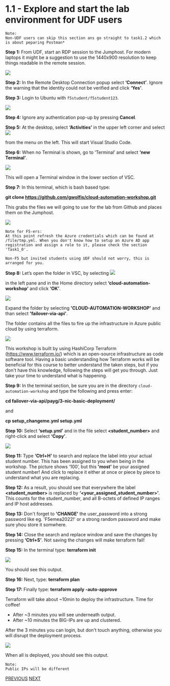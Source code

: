 # 1.1 - Explore and start the lab environment for UDF users

```
Note:
Non-UDF users can skip this section ans go straight to task1.2 which is about peparing Postman*
```

**Step 1:** From UDF, start an RDP session to the Jumphost. For modern laptops it might be a suggestion to use the 1440x900 resolution to keep things readable in the remote session.

![](../png/module1/task1_1_p1.png)

    
**Step 2:** In the Remote Desktop Connection popup select **‘Connect’**. Ignore the warning that the identity could not be verified and click **‘Yes’**.

**Step 3:** Login to Ubuntu with ``f5student/f5student123``.

![](../png/module1/task1_1_p2.png)

**Step 4:** Ignore any authentication pop-up by pressing **Cancel**.

**Step 5:** At the desktop, select **‘Activities’** in the upper left corner and select ![](../png/module1/task1_1_p3.png)

from the menu on the left. This will start Visual Studio Code.

**Step 6:** When no Terminal is shown, go to ‘Terminal’ and select **‘new Terminal’**.
 
![](../png/module1/task1_1_p4.png)

This will open a Terminal window in the lower section of VSC.

**Step 7:** In this terminal, which is bash based type:

**git clone https://github.com/gwolfis/cloud-automation-workshop.git**

This grabs the files we will going to use for the lab from Github and places them on the Jumphost.

![](../png/module1/task1_1_p5.png)

```
Note for F5-ers:
At this point refresh the Azure credentials which can be found at /file/tmp.yml. When you don't know how to setup an Azure AD app registration and assign a role to it, please check the section 'Task1_0'.

Non-F5 but invited students using UDF should not worry, this is arranged for you.
```

**Step 8:** Let’s open the folder in VSC, by selecting ![](../png/module1/task1_1_p6.png)

in the left pane and in the Home directory select **‘cloud-automation-workshop’** and click **‘OK’**.

![](../png/module1/task1_1_p7.png)

Expand the folder by selecting **'CLOUD-AUTOMATION-WORKSHOP'** and than select **'failover-via-api'**.

The folder contains all the files to fire up the infrastructure in Azure public cloud by using terraform.

![](../png/module1/task1_1_p8.png)


This workshop is built by using HashiCorp Terraform (https://www.terraform.io/) which is an open-source infrastructure as code software tool. Having a basic understanding how Terraform works will be beneficial for this course to better understand the taken steps, but if you don't have this knowledge, following the steps will get you through. Just take your time to understand what is happening.

**Step 9:** In the terminal section, be sure you are in the directory ``cloud-automation-workshop`` and type the following and press enter:

**cd failover-via-api/payg/3-nic-basic-deployment/**

and

**cp setup_changeme.yml setup.yml**

**Step 10:** Select **‘setup.yml’** and in the file select **<student_number>** and right-click and select **‘Copy’**.

![](../png/module1/task1_1_p9.png)

**Step 11:** Type **‘Ctrl+H’** to search and replace the label into your actual student number. This has been assigned to you when being in the workshop. The picture shows ‘100’, but this **'most'** be your assigned student number! And click to replace it either at once or piece by piece to understand what you are replacing.

**Step 12:** As a result, you should see that everywhere the label **<student_number>** is replaced by **‘<your_assigned_student_number>’**. This counts for the student_number, and all B-octets of defined IP ranges and IP host addresses.

**Step 13:** Don't forget to **'CHANGE'** the user_password into a strong password like eg. 'F5emea2022!' or a strong random password and make sure yhou store it somwhere.

**Step 14:** Close the search and replace window and save the changes by pressing **‘Ctrl+S’**. Not saving the changes will make terraform fail!

**Step 15:** In the terminal type: **terraform init**
 
![](../png/module1/task1_1_p10.png)

You should see this output.

**Step 16:** Next, type: **terraform plan**

**Step 17:** Finally type: **terraform apply -auto-approve**

Terraform will take about ~10min to deploy the infrastructure. Time for coffee!
* After ~3 minutes you will see underneath output.
* After ~10 minutes the BIG-IPs are up and clustered.

After the 3 minutes you can login, but don't touch anything, otherwise you will disrupt the deployment process.

![](../png/module1/task1_1_p11.png)

When all is deployed, you should see this output.

```
Note: 
Public IPs will be different
```

[PREVIOUS](module_1/module1.md)      [NEXT](module_2/module2.md)